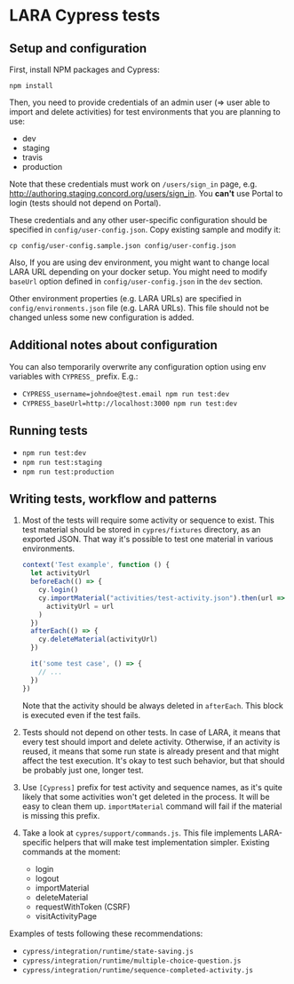 # LARA Cypress tests

## Setup and configuration

First, install NPM packages and Cypress:

```
npm install
```

Then, you need to provide credentials of an admin user (=> user able to import and delete activities) for
test environments that you are planning to use:

 - dev
 - staging
 - travis
 - production

Note that these credentials must work on `/users/sign_in` page, e.g. http://authoring.staging.concord.org/users/sign_in.
You **can't** use Portal to login (tests should not depend on Portal).

These credentials and any other user-specific configuration should be specified in `config/user-config.json`.
Copy existing sample and modify it:

```
cp config/user-config.sample.json config/user-config.json
```

Also, If you are using dev environment, you might want to change local LARA URL depending on your docker
setup. You might need to modify `baseUrl` option defined in `config/user-config.json` in the `dev` section.

Other environment properties (e.g. LARA URLs) are specified in `config/environments.json` file (e.g. LARA URLs).
This file should not be changed unless some new configuration is added.

## Additional notes about configuration

You can also temporarily overwrite any configuration option using env variables with `CYPRESS_` prefix. E.g.:

- `CYPRESS_username=johndoe@test.email npm run test:dev`
- `CYPRESS_baseUrl=http://localhost:3000 npm run test:dev`

## Running tests

- `npm run test:dev`
- `npm run test:staging`
- `npm run test:production`

## Writing tests, workflow and patterns

1. Most of the tests will require some activity or sequence to exist. This test material should be stored in
`cypres/fixtures` directory, as an exported JSON. That way it's possible to test one material in various environments.

    ```javascript
    context('Test example', function () {
      let activityUrl
      beforeEach(() => {
        cy.login()
        cy.importMaterial("activities/test-activity.json").then(url =>
          activityUrl = url
        )
      })
      afterEach(() => {
        cy.deleteMaterial(activityUrl)
      })

      it('some test case', () => {
        // ...
      })
    })
    ```

    Note that the activity should be always deleted in `afterEach`. This block is executed even
    if the test fails.

2. Tests should not depend on other tests. In case of LARA, it means that every test should import and delete activity.
 Otherwise, if an activity is reused, it means that some run state is already present and that might affect the test
 execution. It's okay to test such behavior, but that should be probably just one, longer test.

3. Use `[Cypress]` prefix for test activity and sequence names, as it's quite likely that some activities
won't get deleted in the process. It will be easy to clean them up. `importMaterial` command will fail if the material
is missing this prefix.

4. Take a look at `cypres/support/commands.js`. This file implements LARA-specific helpers that will make test
implementation simpler. Existing commands at the moment:

    - login
    - logout
    - importMaterial
    - deleteMaterial
    - requestWithToken (CSRF)
    - visitActivityPage

Examples of tests following these recommendations:
- `cypress/integration/runtime/state-saving.js`
- `cypress/integration/runtime/multiple-choice-question.js`
- `cypress/integration/runtime/sequence-completed-activity.js`
